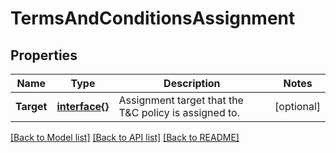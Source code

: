 # TermsAndConditionsAssignment

## Properties

Name | Type | Description | Notes
------------ | ------------- | ------------- | -------------
**Target** | [**interface{}**](.md) | Assignment target that the T&amp;C policy is assigned to. | [optional] 

[[Back to Model list]](../README.md#documentation-for-models) [[Back to API list]](../README.md#documentation-for-api-endpoints) [[Back to README]](../README.md)



